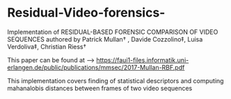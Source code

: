 # Residual-Video-forensics-

Implementation of RESIDUAL-BASED FORENSIC COMPARISON OF VIDEO SEQUENCES authored by Patrick Mullan† , Davide Cozzolino‡, Luisa Verdoliva‡, Christian Riess†

This paper can be found at --> https://faui1-files.informatik.uni-erlangen.de/public/publications/mmsec/2017-Mullan-RBF.pdf

This implementation covers finding of statistical descriptors and computing mahanalobis distances between frames of two video sequences

